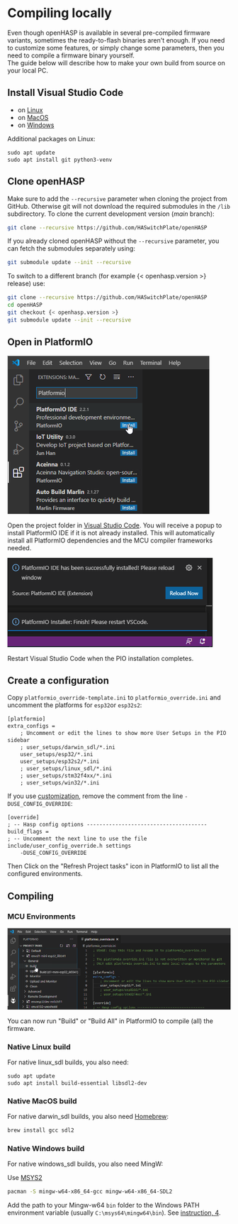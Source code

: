 # Compiling locally

Even though openHASP is available in several pre-compiled firmware variants, sometimes the ready-to-flash binaries aren't enough.
If you need to customize some features, or simply change some parameters, then you need to compile a firmware binary yourself.  
The guide below will describe how to make your own build from source on your local PC.  

## Install Visual Studio Code

- on [Linux](https://code.visualstudio.com/docs/setup/linux)
- on [MacOS](https://code.visualstudio.com/docs/setup/mac)
- on [Windows](https://code.visualstudio.com/docs/setup/windows)

Additional packages on Linux:
```
sudo apt update
sudo apt install git python3-venv
```

## Clone openHASP

Make sure to add the `--recursive` parameter when cloning the project from GitHub. Otherwise git will not download the required submodules in the `/lib` subdirectory. To clone the current development version (_main_ branch):

```sh linenums="1"
git clone --recursive https://github.com/HASwitchPlate/openHASP
```

If you already cloned openHASP without the `--recursive` parameter, you can fetch the submodules separately using:

```sh linenums="1"
git submodule update --init --recursive
```

To switch to a different branch (for example {< openhasp.version >} release) use:

```sh linenums="1"
git clone --recursive https://github.com/HASwitchPlate/openHASP
cd openHASP
git checkout {< openhasp.version >}
git submodule update --init --recursive
```

## Open in PlatformIO

![Install PIO](images/install_pio.png)

Open the project folder in [Visual Studio Code](https://code.visualstudio.com).
You will receive a popup to install PlatformIO IDE if it is not already installed.
This will automatically install all PlatformIO dependencies and the MCU compiler frameworks needed.

![PIO Installed](images/pio_installed.png)

Restart Visual Studio Code when the PIO installation completes.

## Create a configuration

Copy `platformio_override-template.ini` to `platformio_override.ini` and uncomment the platforms for `esp32`or `esp32s2`:

```
[platformio]
extra_configs =
    ; Uncomment or edit the lines to show more User Setups in the PIO sidebar
    ; user_setups/darwin_sdl/*.ini
    user_setups/esp32/*.ini
    user_setups/esp32s2/*.ini
    ; user_setups/linux_sdl/*.ini
    ; user_setups/stm32f4xx/*.ini
    ; user_setups/win32/*.ini
```

If you use [customization](customize.md), remove the comment from the line `-DUSE_CONFIG_OVERRIDE`:

```text
[override]
; -- Hasp config options --------------------------------------
build_flags =
; -- Uncomment the next line to use the file include/user_config_override.h settings
    -DUSE_CONFIG_OVERRIDE
```

Then Click on the "Refresh Project tasks" icon in PlatformIO to list all the configured environments.


## Compiling

### MCU Environments

![Build All](images/build_all.png)

You can now run "Build" or "Build All" in PlatformIO to compile (all) the firmware.

### Native Linux build

For native linux_sdl builds, you also need:
```
sudo apt update
sudo apt install build-essential libsdl2-dev
```


### Native MacOS build

For native darwin_sdl builds, you also need [Homebrew](https://brew.sh):

```sh linenums="1"
brew install gcc sdl2
```


### Native Windows build

For native windows_sdl builds, you also need MingW:

Use [MSYS2](https://www.msys2.org/)

```sh linenums="1"
pacman -S mingw-w64-x86_64-gcc mingw-w64-x86_64-SDL2
```

Add the path to your Mingw-w64 `bin` folder to the Windows PATH environment
variable (usually `C:\msys64\mingw64\bin`). See [instruction, 4](https://code.visualstudio.com/docs/cpp/config-mingw#_prerequisites).

<!--
## Development
-->
